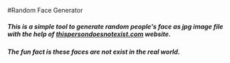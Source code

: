 #Random Face Generator
##### This is a simple tool to generate random people's face as jpg image file with the help of [thispersondoesnotexist.com](https://www.thispersondoesnotexist.com) website.

###### ___The fun fact is these faces are not exist in the real world.___